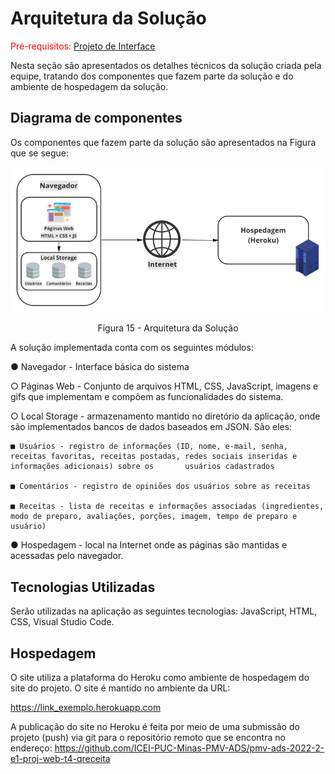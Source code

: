 # Arquitetura da Solução

<span style="color:red">Pré-requisitos: <a href="04-Projeto de Interface.md"> Projeto de Interface</a></span>

Nesta seção são apresentados os detalhes técnicos da solução criada pela equipe, tratando dos componentes que fazem parte da solução e do ambiente de hospedagem da solução.

## Diagrama de componentes

Os componentes que fazem parte da solução são apresentados na Figura que se segue:

<div align="center">
  <img class="componentes" src="img/Arquitetura_de_Soluções.jpg">
</div>
<p align="center">Figura 15 - Arquitetura da Solução</p>

A solução implementada conta com os seguintes módulos:

● Navegador - Interface básica do sistema

  ○ Páginas Web - Conjunto de arquivos HTML, CSS, JavaScript, imagens e gifs que implementam e compõem as funcionalidades do sistema.
  
  ○ Local Storage - armazenamento mantido no diretório da aplicação, onde são implementados bancos de dados baseados em JSON. São eles:
  
    ■ Usuários - registro de informações (ID, nome, e-mail, senha, receitas favoritas, receitas postadas, redes sociais inseridas e informações adicionais) sobre os       usuários cadastrados
    
    ■ Comentários - registro de opiniões dos usuários sobre as receitas
    
    ■ Receitas - lista de receitas e informações associadas (ingredientes, modo de preparo, avaliações, porções, imagem, tempo de preparo e usuário)
    
● Hospedagem - local na Internet onde as páginas são mantidas e acessadas pelo navegador.

## Tecnologias Utilizadas

Serão utilizadas na aplicação as seguintes tecnologias: JavaScript, HTML, CSS, Visual Studio Code.

## Hospedagem

O site utiliza a plataforma do Heroku como ambiente de hospedagem do site do projeto. O site é mantido no ambiente da URL:
 
https://link_exemplo.herokuapp.com
 
A publicação do site no Heroku é feita por meio de uma submissão do projeto (push) via git para o repositório remoto que se encontra no endereço:
https://github.com/ICEI-PUC-Minas-PMV-ADS/pmv-ads-2022-2-e1-proj-web-t4-qreceita
